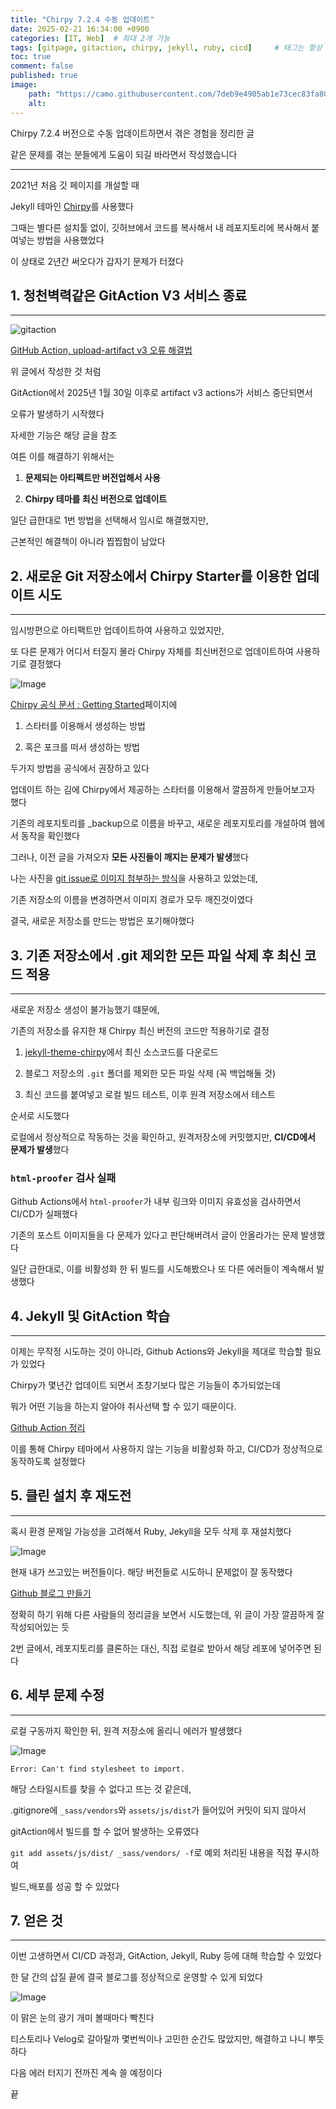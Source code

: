 ```yaml
---
title: "Chirpy 7.2.4 수동 업데이트"
date: 2025-02-21 16:34:00 +0900
categories: [IT, Web]  # 최대 2개 가능
tags: [gitpage, gitaction, chirpy, jekyll, ruby, cicd]     # 태그는 항상 소문자로 작성할 것
toc: true
comment: false
published: true
image:
    path: "https://camo.githubusercontent.com/7deb9e4905ab1e73cec83fa80f3a5d0c7f613e6b522a9fdc41d5c79fad37eda8/68747470733a2f2f6368697270792d696d672e6e65746c6966792e6170702f636f6d6d6f6e732f646576696365732d6d6f636b75702e706e67"
    alt: 
---
```


Chirpy 7.2.4 버전으로 수동 업데이트하면서 겪은 경험을 정리한 글 

같은 문제를 겪는 분들에게 도움이 되길 바라면서 작성했습니다

---


2021년 처음 깃 페이지를 개설할 때

Jekyll 테마인 [Chirpy](https://chirpy.cotes.page/)를 사용했다

그때는 별다른 설치툴 없이, 깃허브에서 코드를 복사해서 내 레포지토리에 복사해서 붙여넣는 방법을 사용했었다

이 상태로 2년간 써오다가 갑자기 문제가 터졌다

## 1. 청천벽력같은 GitAction V3 서비스 종료
---

![gitaction](https://velog.velcdn.com/images/whdudtod1273/post/bb04c8fe-1004-4800-ba6a-7f2fbc1bddcb/image.jpg)

[GitHub Action, upload-artifact v3 오류 해결법](https://jinhg0214.github.io/posts/actionsv3/)

위 글에서 작성한 것 처럼

GitAction에서 2025년 1월 30일 이후로 artifact v3 actions가 서비스 중단되면서

오류가 발생하기 시작했다

자세한 기능은 해당 글을 참조

여튼 이를 해결하기 위해서는 

1. **문제되는 아티펙트만 버전업해서 사용**

2. **Chirpy 테마를 최신 버전으로 업데이트**

일단 급한대로 1번 방법을 선택해서 임시로 해결했지만,

근본적인 해결책이 아니라 찝찝함이 남았다


## 2. 새로운 Git 저장소에서 Chirpy Starter를 이용한 업데이트 시도
---

임시방편으로 아티팩트만 업데이트하여 사용하고 있었지만,

또 다른 문제가 어디서 터질지 몰라 Chirpy 자체를 최신버전으로 업데이트하여 사용하기로 결정했다

![Image](https://github.com/user-attachments/assets/1c97de05-fa06-4d61-843e-3a4264b845da)

[Chirpy 공식 문서 : Getting Started](https://chirpy.cotes.page/posts/getting-started/)페이지에

1. 스타터를 이용해서 생성하는 방법

2. 혹은 포크를 떠서 생성하는 방법

두가지 방법을 공식에서 권장하고 있다

업데이트 하는 김에 Chirpy에서 제공하는 스타터를 이용해서 깔끔하게 만들어보고자 했다

기존의 레포지토리를 _backup으로 이름을 바꾸고, 새로운 레포지토리를 개설하여 웹에서 동작을 확인했다

그러나, 이전 글을 가져오자 **모든 사진들이 깨지는 문제가 발생**했다

나는 사진을 [git issue로 이미지 첨부하는 방식](https://velog.io/@www_1216/github-issue%EB%A1%9C-%EC%9D%B4%EB%AF%B8%EC%A7%80-%EC%B2%A8%EB%B6%80%ED%95%98%EA%B8%B0)을 사용하고 있었는데, 

기존 저장소의 이름을 변경하면서 이미지 경로가 모두 깨진것이였다

결국, 새로운 저장소를 만드는 방법은 포기해야했다


## 3. 기존 저장소에서 .git 제외한 모든 파일 삭제 후 최신 코드 적용
---

새로운 저장소 생성이 불가능했기 떄문에, 

기존의 저장소를 유지한 채 Chirpy 최신 버전의 코드만 적용하기로 결정

1. [jekyll-theme-chirpy](https://github.com/cotes2020/jekyll-theme-chirpy)에서 최신 소스코드를 다운로드

2. 블로그 저장소의 `.git` 폴더를 제외한 모든 파일 삭제 (꼭 백업해둘 것)

3. 최신 코드를 붙여넣고 로컬 빌드 테스트, 이후 원격 저장소에서 테스트

순서로 시도했다

로컬에서 정상적으로 작동하는 것을 확인하고, 원격저장소에 커밋했지만, **CI/CD에서 문제가 발생**했다

### `html-proofer` 검사 실패

Github Actions에서 `html-proofer`가 내부 링크와 이미지 유효성을 검사하면서 CI/CD가 실패했다

기존의 포스트 이미지들을 다 문제가 있다고 판단해버려서 글이 안올라가는 문제 발생했다

일단 급한대로, 이를 비활성화 한 뒤 빌드를 시도해봤으나 또 다른 에러들이 계속해서 발생했다



## 4. Jekyll 및 GitAction 학습
---

이제는 무작정 시도하는 것이 아니라, Github Actions와 Jekyll을 제대로 학습할 필요가 있었다

Chirpy가 몇년간 업데이트 되면서 초창기보다 많은 기능들이 추가되었는데

뭐가 어떤 기능을 하는지 알아야 취사선택 할 수 있기 때문이다.

[Github Action 정리](https://jinhg0214.github.io/posts/gitaction/)

이를 통해 Chirpy 테마에서 사용하지 않는 기능을 비활성화 하고, CI/CD가 정상적으로 동작하도록 설정했다


## 5. 클린 설치 후 재도전
---

혹시 환경 문제일 가능성을 고려해서 Ruby, Jekyll을 모두 삭제 후 재설치했다

![Image](https://github.com/user-attachments/assets/1951290f-74cf-4854-97db-38823ba1a369)

현재 내가 쓰고있는 버전들이다. 해당 버전들로 시도하니 문제없이 잘 동작했다

[Github 블로그 만들기](https://devpro.kr/posts/Github-%EB%B8%94%EB%A1%9C%EA%B7%B8-%EB%A7%8C%EB%93%A4%EA%B8%B0-(1)/) 

정확히 하기 위해 다른 사람들의 정리글을 보면서 시도했는데, 위 글이 가장 깔끔하게 잘 작성되어있는 듯

2번 글에서, 레포지토리를 클론하는 대신, 직접 로컬로 받아서 해당 레포에 넣어주면 된다

## 6. 세부 문제 수정
---

로컬 구동까지 확인한 뒤, 원격 저장소에 올리니 에러가 발생했다

![Image](https://github.com/user-attachments/assets/d63d63c7-860b-453d-9a94-545c5de9b21a)

`Error: Can't find stylesheet to import.`

해당 스타일시트를 찾을 수 없다고 뜨는 것 같은데, 

.gitignore에 `_sass/vendors`와 `assets/js/dist`가 들어있어 커밋이 되지 않아서

gitAction에서 빌드를 할 수 없어 발생하는 오류였다

`git add assets/js/dist/ _sass/vendors/ -f`로 예외 처리된 내용을 직접 푸시하여 

빌드,배포를 성공 할 수 있었다

## 7. 얻은 것
---

이번 고생하면서 CI/CD 과정과, GitAction, Jekyll, Ruby 등에 대해 학습할 수 있었다

한 달 간의 삽질 끝에 결국 블로그를 정상적으로 운영할 수 있게 되었다

![Image](https://github.com/user-attachments/assets/f3f9cd41-813d-46d0-ae9a-0f709771a88b)

이 맑은 눈의 광기 개미 볼때마다 빡친다

티스토리나 Velog로 갈아탈까 몇번씩이나 고민한 순간도 많았지만, 해결하고 나니 뿌듯하다

다음 에러 터지기 전까진 계속 쓸 예정이다

끝